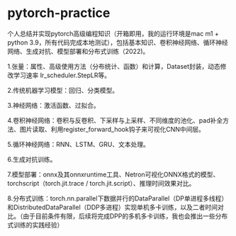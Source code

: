 # pytorch-practice

个人总结并实现pytorch高级编程知识（开箱即用，我的运行环境是mac m1 + python 3.9，所有代码完成本地测试），包括基本知识、卷积神经网络、循环神经网络、生成对抗、模型部署和分布式训练（2022)。

1.张量：属性、高级使用方法（分布统计、函数）和计算，Dataset封装，动态修改学习速率 lr_scheduler.StepLR等。

2.传统机器学习模型：回归、分类模型。

3.神经网络：激活函数、过拟合。

4.卷积神经网络：卷积与反卷积、下采样与上采样、不同维度的池化、pad补全方法、图片读取、利用register_forward_hook钩子来可视化CNN中间层。

5.循环神经网络：RNN、LSTM、GRU、文本处理。

6.生成对抗训练。

7.模型部署：onnx及其onnxruntime工具、Netron可视化ONNX格式的模型、torchscript（torch.jit.trace / torch.jit.script）、推理时间效果对比。

8.分布式训练：torch.nn.parallel下数据并行的DataParallel（DP单进程多线程） 和DistributedDataParallel（DDP多进程）实现单机多卡训练，以及二者时间对比。（由于目前条件有限，后续将完成DPP的多机多卡训练，我也会推出一些分布式训练的实践经验）

